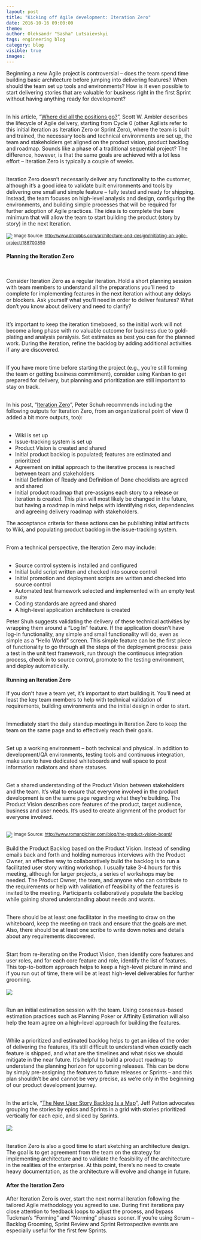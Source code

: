 ```yaml
---
layout: post
title: "Kicking off Agile development: Iteration Zero"
date: 2016-10-16 09:00:00
theme:
author: Oleksandr "Sasha" Lutsaievskyi
tags: engineering blog
category: blog
visible: true
images:
---
```

Beginning a new Agile project is controversial – does the team spend time building basic architecture before jumping into delivering features? When should the team set up 
tools and environments? How is it even possible to start delivering stories that are valuable for business right in the first Sprint without having anything ready for development?
<br/><br/>

<!--more-->
In his article, “<a href="http://www.drdobbs.com/architecture-and-design/where-did-all-the-positions-go/187203749" target="_blank">Where did all the positions go?</a>”, 
Scott W. Ambler describes the lifecycle of Agile delivery, starting from Cycle 0 (other Agilists refer to this initial iteration as Iteration Zero or Sprint Zero), 
where the team is built and trained, the necessary tools and technical environments are set up, the team and stakeholders get aligned on the product vision, 
product backlog and roadmap. Sounds like a phase of a traditional sequential project? The difference, however, is that the same goals are achieved with a lot less 
effort – Iteration Zero is typically a couple of weeks.
<br/><br/>

Iteration Zero doesn’t necessarily deliver any functionality to the customer, although it’s a good idea to validate built environments and tools by delivering 
one small and simple feature – fully tested and ready for shipping. Instead, the team focuses on high-level analysis and design, configuring the environments, 
and building simple processes that will be required for further adoption of Agile practices. The idea is to complete the bare minimum that will allow the team 
to start building the product (story by story) in the next Iteration.
<br/><br/>
<img src="/assets/img/blog/kicking-01.png">
<sup>Image Source: <a href="http://www.drdobbs.com/architecture-and-design/initiating-an-agile-project/188700850">http://www.drdobbs.com/architecture-and-design/initiating-an-agile-project/188700850</a></sup>

<h4>Planning the Iteration Zero</h4><br/>

Consider Iteration Zero as a regular iteration. Hold a short planning session with team members to understand all the preparations you’ll need to complete for implementing features in the next iteration without any delays or blockers. Ask yourself what you’ll need in order to deliver features? What don’t you know about delivery and need to clarify?
<br/><br/>

It’s important to keep the iteration timeboxed, so the initial work will not become a long phase with no valuable outcome for business due to gold-plating and analysis paralysis. Set estimates as best you can for the planned work. During the iteration, refine the backlog by adding additional activities if any are discovered.
<br/><br/>

If you have more time before starting the project (e.g., you’re still forming the team or getting business commitment), consider using Kanban to get prepared for delivery, but planning and prioritization are still important to stay on track.
<br/><br/>

In his post, “<a href="http://peterschuh.com/?p=129" target="_blank">Iteration Zero</a>”, Peter Schuh recommends including the following outputs for Iteration Zero, from an organizational point of view (I added a bit more outputs, too):
<br/><br/>

* Wiki is set up
* Issue-tracking system is set up
* Product Vision is created and shared
* Initial product backlog is populated; features are estimated and prioritized
* Agreement on initial approach to the iterative process is reached between team and stakeholders
* Initial Definition of Ready and Definition of Done checklists are agreed and shared
* Initial product roadmap that pre-assigns each story to a release or iteration is created. This plan will most likely be changed in the future, but having a roadmap in mind helps with identifying risks, dependencies and agreeing delivery roadmap with stakeholders.

The acceptance criteria for these actions can be publishing initial artifacts to Wiki, and populating product backlog in the issue-tracking system.
<br/><br/>

From a technical perspective, the Iteration Zero may include:
<br/><br/>

* Source control system is installed and configured
* Initial build script written and checked into source control
* Initial promotion and deployment scripts are written and checked into source control
* Automated test framework selected and implemented with an empty test suite
* Coding standards are agreed and shared
* A high-level application architecture is created

Peter Shuh suggests validating the delivery of these technical activities by wrapping them around a “Log In” feature. If the application doesn’t have log-in functionality, any simple and small functionality will do, even as simple as a “Hello World” screen. This simple feature can be the first piece of functionality to go through all the steps of the deployment process: pass a test in the unit test framework, run through the continuous integration process, check in to source control, promote to the testing environment, and deploy automatically.

<h4>Running an Iteration Zero</h4>

If you don’t have a team yet, it’s important to start building it. You’ll need at least the key team members to help with technical validation of requirements, building environments and the initial design in order to start.
<br/><br/>

Immediately start the daily standup meetings in Iteration Zero to keep the team on the same page and to effectively reach their goals.
<br/><br/>

Set up a working environment – both technical and physical. In addition to development/QA environments, testing tools and continuous integration, make sure to have dedicated whiteboards and wall space to post information radiators and share statuses.
<br/><br/>

Get a shared understanding of the Product Vision between stakeholders and the team. It’s vital to ensure that everyone involved in the product development is on the same page regarding what they’re building. The Product Vision describes core features of the product, target audience, business and user needs. It’s used to create alignment of the product for everyone involved. 
<br/><br/>

<img src="/assets/img/blog/kicking-02.png">
<sup>Image Source: <a href="http://www.romanpichler.com/blog/the-product-vision-board/">http://www.romanpichler.com/blog/the-product-vision-board/</a></sup>
<br/><br/>
Build the Product Backlog based on the Product Vision. Instead of sending emails back and forth and holding numerous interviews with the Product Owner, an effective way to collaboratively build the backlog is to run a facilitated user story writing workshop. I usually take 3-4 hours for this meeting, although for larger projects, a series of workshops may be needed. The Product Owner, the team, and anyone who can contribute to the requirements or help with validation of feasibility of the features is invited to the meeting. Participants collaboratively populate the backlog while gaining shared understanding about needs and wants.
<br/><br/>

There should be at least one facilitator in the meeting to draw on the whiteboard, keep the meeting on track and ensure that the goals are met. Also, there should be at least one scribe to write down notes and details about any requirements discovered.
<br/><br/>

Start from re-iterating on the Product Vision, then identify core features and user roles, and for each core feature and role, identify the list of features. This top-to-bottom approach helps to keep a high-level picture in mind and if you run out of time, there will be at least high-level deliverables for further grooming.
<br/><br/>
<img src="/assets/img/blog/kicking-03.png">
<br/><br/>

Run an initial estimation session with the team. Using consensus-based estimation practices such as Planning Poker or Affinity Estimation will also help the team agree on a high-level approach for building the features.
<br/><br/>

While a prioritized and estimated backlog helps to get an idea of the order of delivering the features, it’s still difficult to understand when exactly each feature is shipped, and what are the timelines and what risks we should mitigate in the near future. It’s helpful to build a product roadmap to understand the planning horizon for upcoming releases. This can be done by simply pre-assigning the features to future releases or Sprints – and this plan shouldn’t be and cannot be very precise, as we’re only in the beginning of our product development journey. 
<br/><br/>

In the article, “<a href="http://jpattonassociates.com/the-new-backlog/" target="_blank">The New User Story Backlog Is a Map</a>”, Jeff Patton advocates grouping the stories by epics and Sprints in a grid with stories prioritized vertically for each epic, and sliced by Sprints. 
<br/><br/>
<img src="/assets/img/blog/kicking-04.png">
<br/><br/>

Iteration Zero is also a good time to start sketching an architecture design. The goal is to get agreement from the team on the strategy for implementing architecture and to validate the feasibility of the architecture in the realities of the enterprise. At this point, there’s no need to create heavy documentation, as the architecture will evolve and change in future.

<h4>After the Iteration Zero</h4>

After Iteration Zero is over, start the next normal iteration following the tailored Agile methodology you agreed to use. During first iterations pay close attention to feedback loops to adjust the process, and bypass Tuckman’s “Forming” and “Norming” phases sooner. If you’re using Scrum – Backlog Grooming, Sprint Review and Sprint Retrospective events are especially useful for the first few Sprints. 

<br/><br/>
